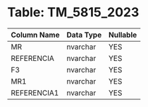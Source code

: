 # Table: TM_5815_2023

| Column Name | Data Type | Nullable |
|-------------|-----------|----------|
| MR | nvarchar | YES |
| REFERENCIA | nvarchar | YES |
| F3 | nvarchar | YES |
| MR1 | nvarchar | YES |
| REFERENCIA1 | nvarchar | YES |
